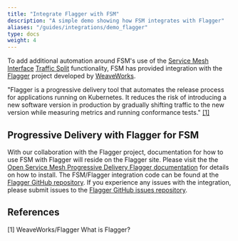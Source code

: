 ```yaml
---
title: "Integrate Flagger with FSM"
description: "A simple demo showing how FSM integrates with Flagger"
aliases: "/guides/integrations/demo_flagger"
type: docs
weight: 4
---
```


To add additional automation around FSM's use of the [Service Mesh Interface](smi-spec.io) [Traffic Split](https://github.com/servicemeshinterface/smi-spec/blob/v0.6.0/apis/traffic-split/v1alpha4/traffic-split.md) functionality, FSM has provided integration with the [Flagger](https://www.weave.works/oss/flagger/) project developed by [WeaveWorks](https://www.weave.works/).

"Flagger is a progressive delivery tool that automates the release process for applications running on Kubernetes. It reduces the risk of introducing a new software version in production by gradually shifting traffic to the new version while measuring metrics and running conformance tests." [[1]](#1)

## Progressive Delivery with Flagger for FSM

With our collaboration with the Flagger project, documentation for how to use FSM with Flagger will reside on the Flagger site. Please visit the the [Open Service Mesh Progressive Delivery Flagger documentation](https://docs.flagger.app/tutorials/fsm-progressive-delivery) for details on how to install. The FSM/Flagger integration code can be found at the [Flagger GitHub repository](https://github.com/fluxcd/flagger). If you experience any issues with the integration, please submit issues to the [Flagger GitHub issues repository](https://github.com/fluxcd/flagger/issues).

## References

<a id="1">[1]</a>
WeaveWorks/Flagger
What is Flagger?
